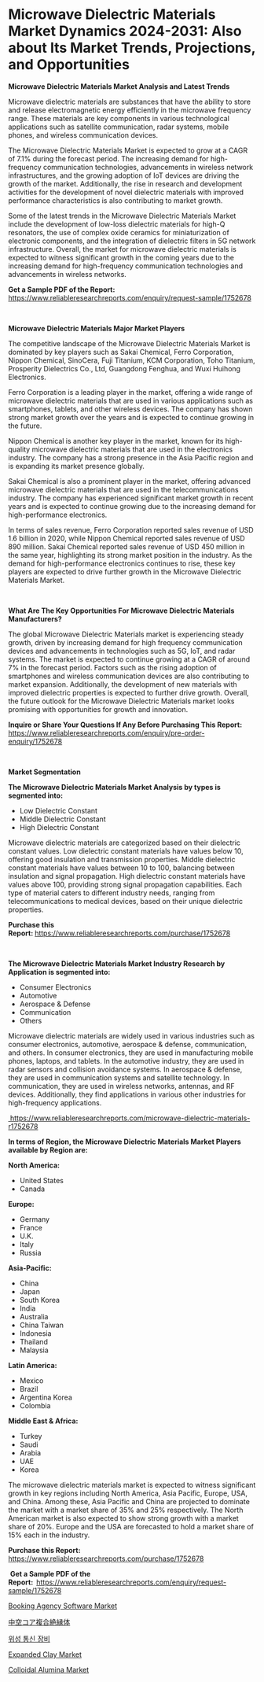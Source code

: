 <p><h1>Microwave Dielectric Materials Market Dynamics 2024-2031: Also about Its Market Trends, Projections, and Opportunities</h1></p><p><strong>Microwave Dielectric Materials Market Analysis and Latest Trends</strong></p>
<p><p>Microwave dielectric materials are substances that have the ability to store and release electromagnetic energy efficiently in the microwave frequency range. These materials are key components in various technological applications such as satellite communication, radar systems, mobile phones, and wireless communication devices.</p><p>The Microwave Dielectric Materials Market is expected to grow at a CAGR of 7.1% during the forecast period. The increasing demand for high-frequency communication technologies, advancements in wireless network infrastructures, and the growing adoption of IoT devices are driving the growth of the market. Additionally, the rise in research and development activities for the development of novel dielectric materials with improved performance characteristics is also contributing to market growth.</p><p>Some of the latest trends in the Microwave Dielectric Materials Market include the development of low-loss dielectric materials for high-Q resonators, the use of complex oxide ceramics for miniaturization of electronic components, and the integration of dielectric filters in 5G network infrastructure. Overall, the market for microwave dielectric materials is expected to witness significant growth in the coming years due to the increasing demand for high-frequency communication technologies and advancements in wireless networks.</p></p>
<p><strong>Get a Sample PDF of the Report:&nbsp;</strong> <a href="https://www.reliableresearchreports.com/enquiry/request-sample/1752678">https://www.reliableresearchreports.com/enquiry/request-sample/1752678</a></p>
<p>&nbsp;</p>
<p><strong>Microwave Dielectric Materials Major Market Players</strong></p>
<p><p>The competitive landscape of the Microwave Dielectric Materials Market is dominated by key players such as Sakai Chemical, Ferro Corporation, Nippon Chemical, SinoCera, Fuji Titanium, KCM Corporation, Toho Titanium, Prosperity Dielectrics Co., Ltd, Guangdong Fenghua, and Wuxi Huihong Electronics.</p><p>Ferro Corporation is a leading player in the market, offering a wide range of microwave dielectric materials that are used in various applications such as smartphones, tablets, and other wireless devices. The company has shown strong market growth over the years and is expected to continue growing in the future. </p><p>Nippon Chemical is another key player in the market, known for its high-quality microwave dielectric materials that are used in the electronics industry. The company has a strong presence in the Asia Pacific region and is expanding its market presence globally.</p><p>Sakai Chemical is also a prominent player in the market, offering advanced microwave dielectric materials that are used in the telecommunications industry. The company has experienced significant market growth in recent years and is expected to continue growing due to the increasing demand for high-performance electronics.</p><p>In terms of sales revenue, Ferro Corporation reported sales revenue of USD 1.6 billion in 2020, while Nippon Chemical reported sales revenue of USD 890 million. Sakai Chemical reported sales revenue of USD 450 million in the same year, highlighting its strong market position in the industry. As the demand for high-performance electronics continues to rise, these key players are expected to drive further growth in the Microwave Dielectric Materials Market.</p></p>
<p>&nbsp;</p>
<p><strong>What Are The Key Opportunities For Microwave Dielectric Materials Manufacturers?</strong></p>
<p><p>The global Microwave Dielectric Materials market is experiencing steady growth, driven by increasing demand for high frequency communication devices and advancements in technologies such as 5G, IoT, and radar systems. The market is expected to continue growing at a CAGR of around 7% in the forecast period. Factors such as the rising adoption of smartphones and wireless communication devices are also contributing to market expansion. Additionally, the development of new materials with improved dielectric properties is expected to further drive growth. Overall, the future outlook for the Microwave Dielectric Materials market looks promising with opportunities for growth and innovation.</p></p>
<p><strong>Inquire or Share Your Questions If Any Before Purchasing This Report:</strong> <a href="https://www.reliableresearchreports.com/enquiry/pre-order-enquiry/1752678">https://www.reliableresearchreports.com/enquiry/pre-order-enquiry/1752678</a></p>
<p>&nbsp;</p>
<p><strong>Market Segmentation</strong></p>
<p><strong>The Microwave Dielectric Materials Market Analysis by types is segmented into:</strong></p>
<p><ul><li>Low Dielectric Constant</li><li>Middle Dielectric Constant</li><li>High Dielectric Constant</li></ul></p>
<p><p>Microwave dielectric materials are categorized based on their dielectric constant values. Low dielectric constant materials have values below 10, offering good insulation and transmission properties. Middle dielectric constant materials have values between 10 to 100, balancing between insulation and signal propagation. High dielectric constant materials have values above 100, providing strong signal propagation capabilities. Each type of material caters to different industry needs, ranging from telecommunications to medical devices, based on their unique dielectric properties.</p></p>
<p><strong>Purchase this Report:&nbsp;</strong><a href="https://www.reliableresearchreports.com/purchase/1752678">https://www.reliableresearchreports.com/purchase/1752678</a></p>
<p>&nbsp;</p>
<p><strong>The Microwave Dielectric Materials Market Industry Research by Application is segmented into:</strong></p>
<p><ul><li>Consumer Electronics</li><li>Automotive</li><li>Aerospace & Defense</li><li>Communication</li><li>Others</li></ul></p>
<p><p>Microwave dielectric materials are widely used in various industries such as consumer electronics, automotive, aerospace & defense, communication, and others. In consumer electronics, they are used in manufacturing mobile phones, laptops, and tablets. In the automotive industry, they are used in radar sensors and collision avoidance systems. In aerospace & defense, they are used in communication systems and satellite technology. In communication, they are used in wireless networks, antennas, and RF devices. Additionally, they find applications in various other industries for high-frequency applications.</p></p>
<p><a href="https://www.reliableresearchreports.com/microwave-dielectric-materials-r1752678">&nbsp;https://www.reliableresearchreports.com/microwave-dielectric-materials-r1752678</a></p>
<p><strong>In terms of Region, the Microwave Dielectric Materials Market Players available by Region are:</strong></p>
<p>
    <p> <strong> North America: </strong>
        <ul>
            <li>United States</li>
            <li>Canada</li>
        </ul>
        </p> 
    <p> <strong> Europe: </strong>
        <ul>
            <li>Germany</li>
            <li>France</li>
            <li>U.K.</li>
            <li>Italy</li>
            <li>Russia</li>
        </ul>
        </p> 
    <p> <strong> Asia-Pacific: </strong>
        <ul>
            <li>China</li>
            <li>Japan</li>
            <li>South Korea</li>
            <li>India</li>
            <li>Australia</li>
            <li>China Taiwan</li>
            <li>Indonesia</li>
            <li>Thailand</li>
            <li>Malaysia</li>
        </ul>
        </p> 
    <p> <strong> Latin America: </strong>
        <ul>
            <li>Mexico</li>
            <li>Brazil</li>
            <li>Argentina Korea</li>
            <li>Colombia</li>
        </ul>
        </p> 
    <p> <strong> Middle East & Africa: </strong>
        <ul>
            <li>Turkey</li>
            <li>Saudi</li>
            <li>Arabia</li>
            <li>UAE</li>
            <li>Korea</li>
        </ul>
    </p>
    </p>
<p><p>The microwave dielectric materials market is expected to witness significant growth in key regions including North America, Asia Pacific, Europe, USA, and China. Among these, Asia Pacific and China are projected to dominate the market with a market share of 35% and 25% respectively. The North American market is also expected to show strong growth with a market share of 20%. Europe and the USA are forecasted to hold a market share of 15% each in the industry.</p></p>
<p><strong>Purchase this Report: </strong><a href="https://www.reliableresearchreports.com/purchase/1752678">https://www.reliableresearchreports.com/purchase/1752678</a></p>
<p>&nbsp;<strong>Get a Sample PDF of the Report:&nbsp;&nbsp;</strong><a href="https://www.reliableresearchreports.com/enquiry/request-sample/1752678">https://www.reliableresearchreports.com/enquiry/request-sample/1752678</a></p>
<p><strong></strong></p>
<p><p><a href="https://www.linkedin.com/pulse/booking-agency-software-market-competitive-analysis-trends-forecast-3xnoe">Booking Agency Software Market</a></p><p><a href="https://github.com/adcxff01450218/Market-Research-Report-List-2/blob/main/412684954777.md">中空コア複合絶縁体</a></p><p><a href="https://medium.com/@lottierunte44/%EC%9C%84%EC%84%B1-%ED%86%B5%EC%8B%A0-%EC%9E%A5%EB%B9%84-%EC%8B%9C%EC%9E%A5-%EB%B6%84%EC%84%9D-%EA%B8%80%EB%A1%9C%EB%B2%8C-%EC%82%B0%EC%97%85-%EC%A0%84%EB%A7%9D-%EB%B0%8F-%EC%98%88%EC%B8%A1-2024%EB%85%84%EB%B6%80%ED%84%B0-2031%EB%85%84%EA%B9%8C%EC%A7%80-e6b6444fdb23">위성 통신 장비</a></p><p><a href="https://github.com/Whitneyboyettebo9kiw7yr13/Market-Research-Report-List-2/blob/main/expanded-clay-market.md">Expanded Clay Market</a></p><p><a href="https://github.com/sonuprakash1/Market-Research-Report-List-2/blob/main/colloidal-alumina-market.md">Colloidal Alumina Market</a></p></p>